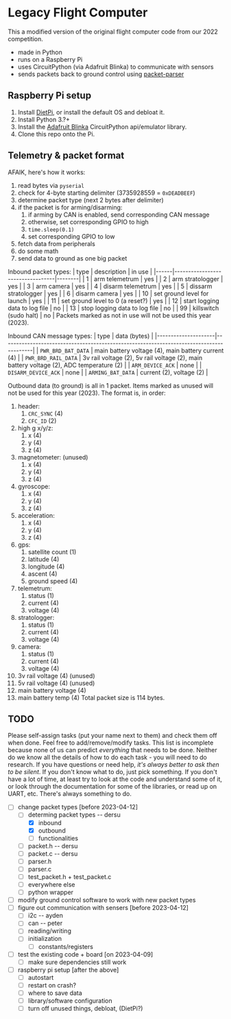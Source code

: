 # Legacy Flight Computer
This a modified version of the original flight computer code from our 2022 competition.

- made in Python
- runs on a Raspberry Pi
- uses CircuitPython (via Adafruit Blinka) to communicate with sensors
- sends packets back to ground control using [packet-parser](https://github.com/osu-bsli/packet-parser)

## Raspberry Pi setup
1. Install [DietPi](https://dietpi.com/), or install the default OS and debloat it.
2. Install Python 3.?+
3. Install the [Adafruit Blinka](https://github.com/adafruit/Adafruit_Blinka) CircuitPython api/emulator library.
4. Clone this repo onto the Pi.

## Telemetry & packet format
AFAIK, here's how it works:
1. read bytes via `pyserial`
2. check for 4-byte starting delimiter (3735928559 = `0xDEADBEEF`)
3. determine packet type (next 2 bytes after delimiter)
4. if the packet is for arming/disarming:
   1. if arming by CAN is enabled, send corresponding CAN message
   2. otherwise, set corresponding GPIO to high
   3. `time.sleep(0.1)`
   4. set corresponding GPIO to low
5. fetch data from peripherals
6. do some math
7. send data to ground as one big packet

Inbound packet types:
| type | description                      | in use |
|------|----------------------------------|--------|
| 1    | arm telemetrum                   | yes    |
| 2    | arm stratologger                 | yes    |
| 3    | arm camera                       | yes    |
| 4    | disarm telemetrum                | yes    |
| 5    | dissarm stratologger             | yes    |
| 6    | disarm camera                    | yes    |
| 10   | set ground level for launch      | yes    |
| 11   | set ground level to 0 (a reset?) | yes    |
| 12   | start logging data to log file   | no     |
| 13   | stop logging data to log file    | no     |
| 99   | killswitch (sudo halt)           | no     |
Packets marked as not in use will not be used this year (2023).

Inbound CAN message types:
| type                | data (bytes)                                                                            |
|---------------------|-----------------------------------------------------------------------------------------|
| `PWR_BRD_BAT_DATA`  | main battery voltage (4), main battery current (4)                                      |
| `PWR_BRD_RAIL_DATA` | 3v rail voltage (2), 5v rail voltage (2), main battery voltage (2), ADC temperature (2) |
| `ARM_DEVICE_ACK`    | none                                                                                    |
| `DISARM_DEVICE_ACK` | none                                                                                    |
| `ARMING_BAT_DATA`   | current (2), voltage (2)                                                                |

Outbound data (to ground) is all in 1 packet. Items marked as unused will not be used for this year (2023). The format is, in order:
1. header:
   1. `CRC_SYNC` (4)
   2. `CFC_ID` (2)
2. high g x/y/z:
   1. x (4)
   2. y (4)
   3. z (4)
3. magnetometer: (unused)
   1. x (4)
   2. y (4)
   3. z (4)
4. gyroscope:
   1. x (4)
   2. y (4)
   3. z (4)
5. acceleration:
   1. x (4)
   2. y (4)
   3. z (4)
6. gps:
   1. satellite count (1)
   2. latitude (4)
   3. longitude (4)
   4. ascent (4)
   5. ground speed (4)
7. telemetrum:
   1. status (1)
   2. current (4)
   3. voltage (4)
8. stratologger:
   1.  status (1)
   2.  current (4)
   3.  voltage (4)
9.  camera:
    1.  status (1)
    2.  current (4)
    3.  voltage (4)
10. 3v rail voltage (4) (unused)
11. 5v rail voltage (4) (unused)
12. main battery voltage (4)
13. main battery temp (4)
Total packet size is 114 bytes.

## TODO
Please self-assign tasks (put your name next to them) and check them off when done. Feel free to add/remove/modify tasks. This list is incomplete because none of us can predict *everything* that needs to be done. Neither do we know all the details of how to do each task - you will need to do research. If you have questions or need help, *it's always better to ask then to be silent*. If you don't know what to do, just pick something. If you don't have a lot of time, at least try to look at the code and understand some of it, or look through the documentation for some of the libraries, or read up on UART, etc. There's always something to do.

- [ ] change packet types [before 2023-04-12]
  - [ ] determing packet types -- dersu
    - [x] inbound
    - [x] outbound
    - [ ] functionalities
  - [ ] packet.h -- dersu
  - [ ] packet.c -- dersu
  - [ ] parser.h
  - [ ] parser.c
  - [ ] test_packet.h + test_packet.c
  - [ ] everywhere else
  - [ ] python wrapper
- [ ] modify ground control software to work with new packet types
- [ ] figure out communication with sensers [before 2023-04-12]
  - [ ] i2c -- ayden
  - [ ] can -- peter
  - [ ] reading/writing
  - [ ] initialization
    - [ ] constants/registers
- [ ] test the existing code + board [on 2023-04-09]
  - [ ] make sure dependencies still work
- [ ] raspberry pi setup [after the above]
  - [ ] autostart
  - [ ] restart on crash?
  - [ ] where to save data
  - [ ] library/software configuration
  - [ ] turn off unused things, debloat, (DietPi?)
